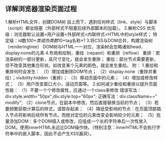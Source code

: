 ## 详解浏览器渲染页面过程

1.解析HTML文件，创建DOM树
自上而下，遇到任何样式（link、style）与脚本（script）都会阻塞（外部样式不阻塞后续外部脚本的加载）。
2.解析CSS
优先级：浏览器默认设置<用户设置<外部样式<内联样式<HTML中的style样式；
特定级：id数*100+类或伪类数*10+tag名称*1
3.将CSS与DOM合并，构建渲染树（renderingtree）
DOM树与HTML一一对应，渲染树会忽略诸如head、display:none的元素
4.布局和绘制，重绘（repaint）和重排（reflow）
重排：若渲染树的一部分更新，且尺寸变化，就会发生重排；
重绘：部分节点需要更新，但不改变其他集合形状。如改变某个元素的颜色，就会发生重绘。
附：
1.重绘和重排何时会发生：
（1）增加或删除DOM节点；
（2）display:none（重排并重绘）；visibility:hidden（重排）；
（3）移动页面中的元素；
（4）增加或修改样式；
（5）用户改变窗口大小，滚动页面等。
2.如何减少重绘和重排以提升页面性能：
（1）不要一个个修改属性，应通过一个class来修改
错误写法：div.style.width="50px";div.style.top="60px";
正确写法：div.className+=" modify";
（2）clone节点，在副本中修改，然后直接替换当前的节点；
（3）若要频繁获取计算后的样式，请暂存起来；
（4）降低受影响的节点：在页面顶部插入节点将影响后续所有节点。而绝对定位的元素改变会影响较少的元素；
（5）批量添加DOM：多个DOM插入或修改，应组成一个长的字符串后一次性放入DOM。使用innerHTML永远比DOM操作快。（特别注意：innerHTML不会执行字符串中的嵌入脚本，因此不会产生XSS漏洞）。
